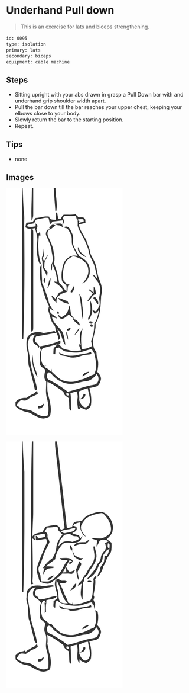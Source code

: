 # Underhand Pull down
> This is an exercise for lats and biceps strengthening.

``` 
id: 0095 
type: isolation 
primary: lats 
secondary: biceps 
equipment: cable machine 
``` 

## Steps

 - Sitting upright with your abs drawn in grasp a Pull Down bar with and underhand grip shoulder width apart.
 - Pull the bar down till the bar reaches your upper chest, keeping your elbows close to your body.
 - Slowly return the bar to the starting position.
 - Repeat.

## Tips

 - none

## Images

![](../svg/0095-relaxation.svg)

![](../svg/0095-tension.svg)

